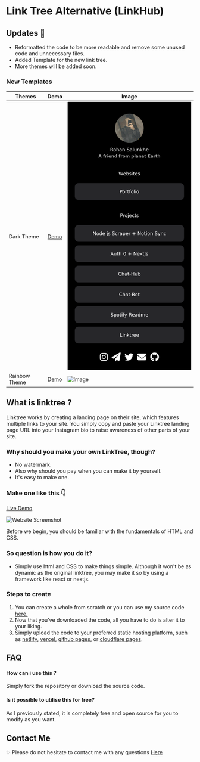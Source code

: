 
# Link Tree Alternative (LinkHub)

## Updates 🚀
- Reformatted the code to be more readable and remove some unused code and unnecessary files.
- Added Template for the new link tree.
- More themes will be added soon.
  
### New Templates
Themes| Demo | Image
---|---|---|
|Dark Theme|[Demo](https://amrohan.github.io/LinkTree-Alternative/templates/darktheme.html)|![Dark Theme](/screenshots/DarkTheme.png)|
|Rainbow Theme|[Demo](https://amrohan.github.io/LinkTree-Alternative/)|![Image](https://dev-to-uploads.s3.amazonaws.com/uploads/articles/pdv7l0g6ue4049d16cr5.png)|

## What is linktree ?
Linktree works by creating a landing page on their site, which features multiple links to your site. You simply copy and paste your Linktree landing page URL into your Instagram bio to raise awareness of other parts of your site.
### Why should you make your own LinkTree, though?
- No watermark.
- Also why should you pay when you can make it by yourself.
- It's easy to make one.

### Make one like this 👇
[Live Demo](https://amrohan.github.io/LinkTree-Alternative/)

![Website Screenshot](https://dev-to-uploads.s3.amazonaws.com/uploads/articles/pdv7l0g6ue4049d16cr5.png)

Before we begin, you should be familiar with the fundamentals of HTML and CSS.

### So question is how you do it?
- Simply use html and CSS to make things simple. Although it won't be as dynamic as the original linktree, you may make it so by using a framework like react or nextjs.


### Steps to create 
1. You can create a whole from scratch or you can use my source code [here.](https://github.com/amrohan/LinkTree-Alternative)
2. Now that you've downloaded the code, all you have to do is alter it to your liking.
3. Simply upload the code to your preferred static hosting platform, such as [netlify](https://www.netlify.com/), [vercel](https://vercel.com/), [github pages](https://pages.github.com), or [cloudflare pages](https://pages.cloudflare.com/).
  
## FAQ

#### How can i use this ?

Simply fork the repository or download the source code.

#### Is it possible to utilise this for free?

As I previously stated, it is completely free and open source for you to modify as you want.




  
## Contact Me

✨ Please do not hesitate to contact me with any questions [Here](https://t.me/amrohan)
